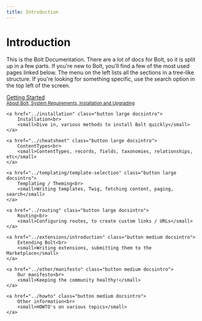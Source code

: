 ```yaml
---
title: Introduction
---
```

Introduction
============

This is the Bolt Documentation. There are a lot of docs for Bolt, so it is
split up in a few parts. If you're new to Bolt, you'll find a few of the most
used pages linked below. The menu on the left lists all the sections in a
tree-like structure. If you're looking for something specific, use the search
option in the top left of the screen.

<div class="docsintro">
    <a href="about" class="button large expand docsintro">
        Getting Started<br>
        <small>About Bolt, System Requirements, Installation and Upgrading</small>
    </a>

    <a href="../installation" class="button large docsintro">
        Installation<br>
        <small>Dive in, various methods to install Bolt quickly</small>
    </a>

    <a href="../cheatsheet" class="button large docsintro">
        ContentTypes<br>
        <small>ContentTypes, records, fields, taxonomies, relationships, etc</small>
    </a>

    <a href="../templating/template-selection" class="button large docsintro">
        Templating / Theming<br>
        <small>Writing templates, Twig, fetching content, paging, search</small>
    </a>

    <a href="../routing" class="button large docsintro">
        Routing<br>
        <small>Configuring routes, to create custom links / URLs</small>
    </a>

    <a href="../extensions/introduction" class="button medium docsintro">
        Extending Bolt<br>
        <small>Writing extensions, submitting them to the Marketplace</small>
    </a>

    <a href="../other/manifesto" class="button medium docsintro">
        Our manifesto<br>
        <small>Keeping the community healthy!</small>
    </a>

    <a href="../howto" class="button medium docsintro">
        Other information<br>
        <small>HOWTO's on various topics</small>
    </a>


</div>
